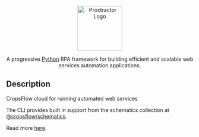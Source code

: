 <p align="center">
  <a href="http://proxtractor.com/" target="blank"><img src="https://res.cloudinary.com/medmahdimaarouf/image/upload/v1690126172/Proxtractor/prx-logo-dark.svg" width="120" alt="Proxtractor Logo" /></a>
</p>

  <p align="center">A progressive <a href="https://python.org" target="blank">Python</a> RPA framework for building efficient and scalable web services automation applications.</p>

## Description

CropsFlow cloud for running automated web services

The CLI provides built in support from the schematics collection
at [@cropsflow/schematics](https://github.com/cropsflow/schematics).

Read more [here](https://docs.cropsflow.com/cli/overview).
